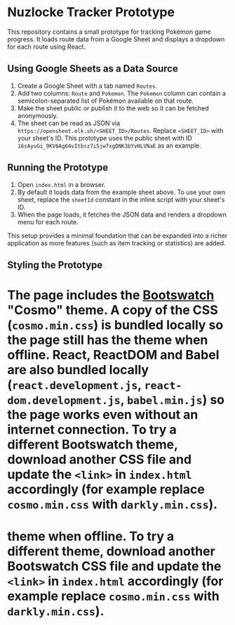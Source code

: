 # Nuzlocke Tracker Prototype

This repository contains a small prototype for tracking Pokémon game progress. It
loads route data from a Google Sheet and displays a dropdown for each route
using React.

## Using Google Sheets as a Data Source

1. Create a Google Sheet with a tab named `Routes`.
2. Add two columns: `Route` and `Pokemon`. The `Pokemon` column can contain a
   semicolon-separated list of Pokémon available on that route.
3. Make the sheet public or publish it to the web so it can be fetched
   anonymously.
4. The sheet can be read as JSON via
   `https://opensheet.elk.sh/<SHEET_ID>/Routes`. Replace `<SHEET_ID>` with your
   sheet's ID. This prototype uses the public sheet with ID
   `16sAyuGi_9KV6Ag64vItbsz7i5jw7xgDNK3bYvHLVNaE` as an example.

## Running the Prototype

1. Open `index.html` in a browser.
2. By default it loads data from the example sheet above. To use your own
   sheet, replace the `sheetId` constant in the inline script with your sheet's
   ID.
3. When the page loads, it fetches the JSON data and renders a dropdown menu for
   each route.

This setup provides a minimal foundation that can be expanded into a richer
application as more features (such as item tracking or statistics) are added.

## Styling the Prototype

The page includes the [Bootswatch](https://bootswatch.com/) "Cosmo" theme. A
copy of the CSS (`cosmo.min.css`) is bundled locally so the page still has the
theme when offline. React, ReactDOM and Babel are also bundled locally (`react.development.js`,
`react-dom.development.js`, `babel.min.js`) so the page works even without an
internet connection. To try a different Bootswatch theme, download another CSS
file and update the `<link>` in `index.html` accordingly (for example replace
`cosmo.min.css` with `darkly.min.css`).
=======
theme when offline. To try a different theme, download another Bootswatch CSS
file and update the `<link>` in `index.html` accordingly (for example replace
`cosmo.min.css` with `darkly.min.css`).
=======
